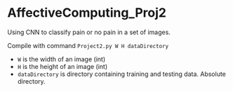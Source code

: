 # AffectiveComputing_Proj2
Using CNN to classify pain or no pain in a set of images.

Compile with command `Project2.py W H dataDirectory`
- `W` is the width of an image (int)
- `H` is the height of an image (int)
- `dataDirectory` is directory containing training and testing data. Absolute directory.